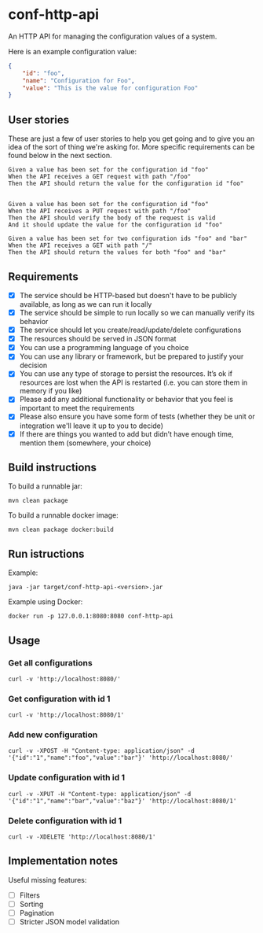 conf-http-api
=============

An HTTP API for managing the configuration values of a system.

Here is an example configuration value:

```json
{
    "id": "foo",
    "name": "Configuration for Foo",
    "value": "This is the value for configuration Foo"
}
```

User stories
------------

These are just a few of user stories to help you get going and to give you an idea of the sort of thing we're asking for. More specific requirements can be found below in the next section.

```
Given a value has been set for the configuration id "foo"
When the API receives a GET request with path "/foo"
Then the API should return the value for the configuration id "foo"


Given a value has been set for the configuration id "foo"
When the API receives a PUT request with path "/foo"
Then the API should verify the body of the request is valid
And it should update the value for the configuration id "foo"

Given a value has been set for two configuration ids "foo" and "bar"
When the API receives a GET with path "/"
Then the API should return the values for both "foo" and "bar"
```

Requirements
------------

- [x] The service should be HTTP-based but doesn't have to be publicly available, as long as we can run it locally
- [x] The service should be simple to run locally so we can manually verify its behavior
- [x] The service should let you create/read/update/delete configurations
- [x] The resources should be served in JSON format
- [x] You can use a programming language of you choice
- [x] You can use any library or framework, but be prepared to justify your decision
- [x] You can use any type of storage to persist the resources. It’s ok if resources are lost when the API is restarted (i.e. you can store them in memory if you like)
- [x] Please add any additional functionality or behavior that you feel is important to meet the requirements
- [x] Please also ensure you have some form of tests (whether they be unit or integration we'll leave it up to you to decide)
- [x] If there are things you wanted to add but didn’t have enough time, mention them (somewhere, your choice)

Build instructions
------------------

To build a runnable jar:
```
mvn clean package
```

To build a runnable docker image:
```
mvn clean package docker:build
```

Run istructions
---------------

Example:
```
java -jar target/conf-http-api-<version>.jar
```

Example using Docker:
```
docker run -p 127.0.0.1:8080:8080 conf-http-api
```

Usage
-----

### Get all configurations
```
curl -v 'http://localhost:8080/'
```

### Get configuration with id 1
```
curl -v 'http://localhost:8080/1'
```

### Add new configuration
```
curl -v -XPOST -H "Content-type: application/json" -d '{"id":"1","name":"foo","value":"bar"}' 'http://localhost:8080/'
```

### Update configuration with id 1
```
curl -v -XPUT -H "Content-type: application/json" -d '{"id":"1","name":"bar","value":"baz"}' 'http://localhost:8080/1'
```

### Delete configuration with id 1
```
curl -v -XDELETE 'http://localhost:8080/1'
```



Implementation notes
--------------------

Useful missing features:
- [ ] Filters
- [ ] Sorting
- [ ] Pagination
- [ ] Stricter JSON model validation
